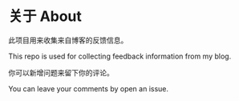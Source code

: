 # 关于 About

此项目用来收集来自博客的反馈信息。

This repo is used for collecting feedback information from my blog.



你可以新增问题来留下你的评论。

You can leave your comments by open an issue.
